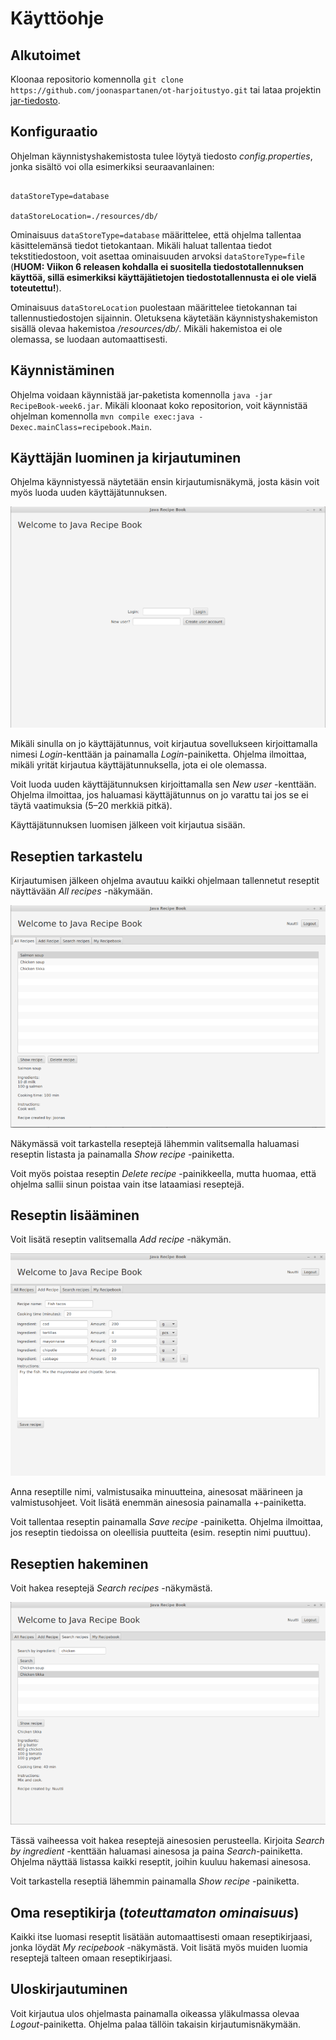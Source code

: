 # Käyttöohje

## Alkutoimet

Kloonaa repositorio komennolla `git clone https://github.com/joonaspartanen/ot-harjoitustyo.git` tai lataa projektin [jar-tiedosto](https://github.com/joonaspartanen/ot-harjoitustyo/releases/tag/week6).

## Konfiguraatio

Ohjelman käynnistyshakemistosta tulee löytyä tiedosto _config.properties_, jonka sisältö voi olla esimerkiksi seuraavanlainen:

```

dataStoreType=database

dataStoreLocation=./resources/db/

```

Ominaisuus `dataStoreType=database` määrittelee, että ohjelma tallentaa käsittelemänsä tiedot tietokantaan. Mikäli haluat tallentaa tiedot tekstitiedostoon, voit asettaa ominaisuuden arvoksi `dataStoreType=file` (**HUOM: Viikon 6 releasen kohdalla ei suositella tiedostotallennuksen käyttöä, sillä esimerkiksi käyttäjätietojen tiedostotallennusta ei ole vielä toteutettu!**).

Ominaisuus `dataStoreLocation` puolestaan määrittelee tietokannan tai tallennustiedostojen sijainnin. Oletuksena käytetään käynnistyshakemiston sisällä olevaa hakemistoa _/resources/db/_. Mikäli hakemistoa ei ole olemassa, se luodaan automaattisesti.

## Käynnistäminen

Ohjelma voidaan käynnistää jar-paketista komennolla `java -jar RecipeBook-week6.jar`. Mikäli kloonaat koko repositorion, voit käynnistää ohjelman komennolla `mvn compile exec:java -Dexec.mainClass=recipebook.Main`.

## Käyttäjän luominen ja kirjautuminen

Ohjelma käynnistyessä näytetään ensin kirjautumisnäkymä, josta käsin voit myös luoda uuden käyttäjätunnuksen.

![Kirjautumisnäkymä](https://github.com/joonaspartanen/ot-harjoitustyo/blob/master/RecipeBook/dokumentointi/login.png)

Mikäli sinulla on jo käyttäjätunnus, voit kirjautua sovellukseen kirjoittamalla nimesi _Login_-kenttään ja painamalla _Login_-painiketta. Ohjelma ilmoittaa, mikäli yrität kirjautua käyttäjätunnuksella, jota ei ole olemassa.

Voit luoda uuden käyttäjätunnuksen kirjoittamalla sen _New user_ -kenttään. Ohjelma ilmoittaa, jos haluamasi käyttäjätunnus on jo varattu tai jos se ei täytä vaatimuksia (5–20 merkkiä pitkä).

Käyttäjätunnuksen luomisen jälkeen voit kirjautua sisään.

## Reseptien tarkastelu

Kirjautumisen jälkeen ohjelma avautuu kaikki ohjelmaan tallennetut reseptit näyttävään _All recipes_ -näkymään.

![Reseptinäkymä](https://github.com/joonaspartanen/ot-harjoitustyo/blob/master/RecipeBook/dokumentointi/all_recipes.png)

Näkymässä voit tarkastella reseptejä lähemmin valitsemalla haluamasi reseptin listasta ja painamalla _Show recipe_ -painiketta.

Voit myös poistaa reseptin _Delete recipe_ -painikkeella, mutta huomaa, että ohjelma sallii sinun poistaa vain itse lataamiasi reseptejä.

## Reseptin lisääminen

Voit lisätä reseptin valitsemalla _Add recipe_ -näkymän.

![Lisää resepti -näkymä](https://github.com/joonaspartanen/ot-harjoitustyo/blob/master/RecipeBook/dokumentointi/add_recipe.png)

Anna reseptille nimi, valmistusaika minuutteina, ainesosat määrineen ja valmistusohjeet. Voit lisätä enemmän ainesosia painamalla +-painiketta.

Voit tallentaa reseptin painamalla _Save recipe_ -painiketta. Ohjelma ilmoittaa, jos reseptin tiedoissa on oleellisia puutteita (esim. reseptin nimi puuttuu).

## Reseptien hakeminen

Voit hakea reseptejä _Search recipes_ -näkymästä.

![Hae reseptejä -näkymä](https://github.com/joonaspartanen/ot-harjoitustyo/blob/master/RecipeBook/dokumentointi/search_recipe.png)

Tässä vaiheessa voit hakea reseptejä ainesosien perusteella. Kirjoita _Search by ingredient_ -kenttään haluamasi ainesosa ja paina _Search_-painiketta. Ohjelma näyttää listassa kaikki reseptit, joihin kuuluu hakemasi ainesosa.

Voit tarkastella reseptiä lähemmin painamalla _Show recipe_ -painiketta.

## Oma reseptikirja (_toteuttamaton ominaisuus_)

Kaikki itse luomasi reseptit lisätään automaattisesti omaan reseptikirjaasi, jonka löydät _My recipebook_ -näkymästä. Voit lisätä myös muiden luomia reseptejä talteen omaan reseptikirjaasi.

## Uloskirjautuminen

Voit kirjautua ulos ohjelmasta painamalla oikeassa yläkulmassa olevaa _Logout_-painiketta. Ohjelma palaa tällöin takaisin kirjautumisnäkymään.
